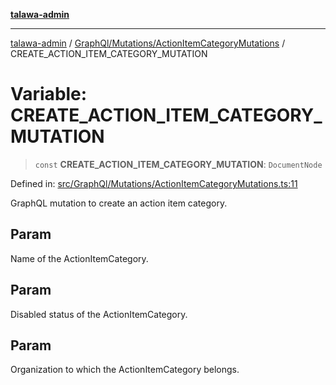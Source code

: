 [**talawa-admin**](../../../../README.md)

***

[talawa-admin](../../../../README.md) / [GraphQl/Mutations/ActionItemCategoryMutations](../README.md) / CREATE\_ACTION\_ITEM\_CATEGORY\_MUTATION

# Variable: CREATE\_ACTION\_ITEM\_CATEGORY\_MUTATION

> `const` **CREATE\_ACTION\_ITEM\_CATEGORY\_MUTATION**: `DocumentNode`

Defined in: [src/GraphQl/Mutations/ActionItemCategoryMutations.ts:11](https://github.com/bint-Eve/talawa-admin/blob/3ea1bc8148fd1f2efa92a17958ea5a5df0d9cc86/src/GraphQl/Mutations/ActionItemCategoryMutations.ts#L11)

GraphQL mutation to create an action item category.

## Param

Name of the ActionItemCategory.

## Param

Disabled status of the ActionItemCategory.

## Param

Organization to which the ActionItemCategory belongs.
